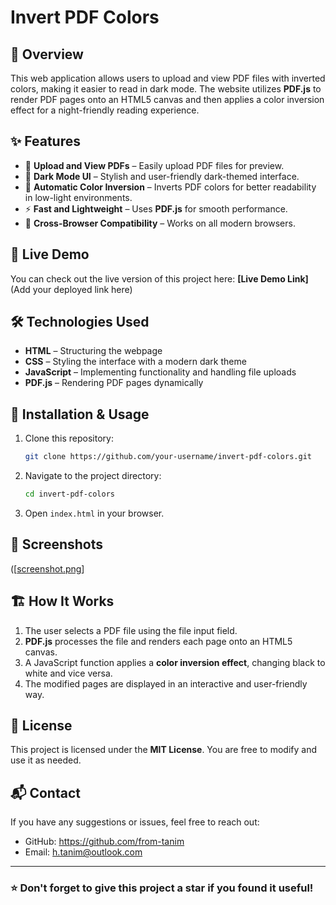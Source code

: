 # Invert PDF Colors

## 📌 Overview
This web application allows users to upload and view PDF files with inverted colors, making it easier to read in dark mode. The website utilizes **PDF.js** to render PDF pages onto an HTML5 canvas and then applies a color inversion effect for a night-friendly reading experience.

## ✨ Features
- 📂 **Upload and View PDFs** – Easily upload PDF files for preview.
- 🎨 **Dark Mode UI** – Stylish and user-friendly dark-themed interface.
- 🔄 **Automatic Color Inversion** – Inverts PDF colors for better readability in low-light environments.
- ⚡ **Fast and Lightweight** – Uses **PDF.js** for smooth performance.
- 🔧 **Cross-Browser Compatibility** – Works on all modern browsers.

## 🚀 Live Demo
You can check out the live version of this project here: **[Live Demo Link]** (Add your deployed link here)

## 🛠️ Technologies Used
- **HTML** – Structuring the webpage
- **CSS** – Styling the interface with a modern dark theme
- **JavaScript** – Implementing functionality and handling file uploads
- **PDF.js** – Rendering PDF pages dynamically

## 📂 Installation & Usage
1. Clone this repository:
   ```sh
   git clone https://github.com/your-username/invert-pdf-colors.git
   ```
2. Navigate to the project directory:
   ```sh
   cd invert-pdf-colors
   ```
3. Open `index.html` in your browser.

## 📸 Screenshots
([[screenshot.png](https://github.com/from-tanim/INVERTED-READER/blob/main/Main/Screenshot-0.jpeg)]
## 🏗️ How It Works
1. The user selects a PDF file using the file input field.
2. **PDF.js** processes the file and renders each page onto an HTML5 canvas.
3. A JavaScript function applies a **color inversion effect**, changing black to white and vice versa.
4. The modified pages are displayed in an interactive and user-friendly way.

## 📜 License
This project is licensed under the **MIT License**. You are free to modify and use it as needed.

## 📬 Contact
If you have any suggestions or issues, feel free to reach out:
- GitHub: https://github.com/from-tanim
- Email: h.tanim@outlook.com

---
### ⭐ Don't forget to give this project a star if you found it useful!
